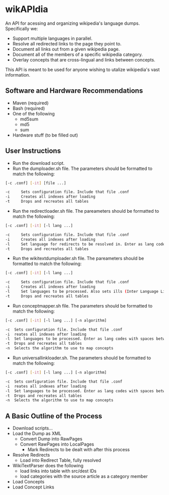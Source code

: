 wikAPIdia
=====
An API for acessing and organizing wikipedia's language dumps. Specifically we:
* Support multiple languages in parallel.
* Resolve all redirected links to the page they point to.
* Document all links out from a given wikipedia page.
* Document all of the members of a specific wikipedia category.
* Overlay concepts that are cross-lingual and links between concepts.

This API is meant to be used for anyone wishing to utalize wikipedia's vast information. 

Software and Hardware Recommendations
-----------
* Maven (required)
* Bash (required)
* One of the following <ul> <li>md5sum</li> <li>md5</li> <li>sum</li></ul>
* Hardware stuff (to be filled out)

User Instructions
-----------
* Run the download script.
* Run the dumploader.sh file. The parameters should be formatted to match the following:

```bash
[-c .conf] [-it] [file ...]
```
```bash
-c     Sets configuration file. Include that file .conf
-i     Creates all indexes after loading
-t     Drops and recreates all tables
```
	
* Run the redirectloader.sh file. The pareameters should be formatted to match the following:

```bash
[-c .conf] [-it] [-l lang ...]
```
```bash
-c     Sets configuration file. Include that file .conf
-i     Creates all indexes after loading
-l     Set language for redirects to be resolved in. Enter as lang codes with spaces between them
-t     Drops and recreates all tables
```
 	
* Run the wikitextdumploader.sh file. The pareameters should be formatted to match the following:

```bash
[-c .conf] [-it] [-l lang ...]
```
```bash
-c     Sets configuration file. Include that file .conf
-i     Creates all indexes after loading
-l     Set languages to be processed. Also sets ills (Inter Language Links). Enter as lang codes with spaces between them.
-t     Drops and recreates all tables
```
* Run conceptmapper.sh file. The parameters should be formatted to match the following:

```bash
[-c .conf] [-it] [-l lang ...] [-n algorithm]
```
```bash
-c	Sets configuration file. Include that file .conf
-i	reates all indexes after loading
-l	Set languages to be processed. Enter as lang codes with spaces between them
-t	Drops and recreates all tables
-n	Selects the algorithm to use to map concepts
```

* Run universallinkloader.sh. The parameters should be formatted to match the following:

```bash
[-c .conf] [-it] [-l lang ...] [-n algorithm]
```
```bash
-c	Sets configuration file. Include that file .conf
-i	reates all indexes after loading
-l	Set languages to be processed. Enter as lang codes with spaces between them
-t	Drops and recreates all tables
-n	Selects the algorithm to use to map concepts
```
 
A Basic Outline of the Process 
-----------
* Download scripts...
* Load the Dump as XML <ul><li>Convert Dump into RawPages </li> <li>Convert RawPages into LocalPages <ul>
					<li>Mark Redirects to be dealt with after this process</li> </ul></li>
			</ul></li>
* Resolve Redirects <ul><li>Load into Redirect Table, fully resolved </li></ul></li>
* WikiTextParser does the following <ul><li>load links into table with src/dest IDs </li> <li>load categories with the source article as a category member</li></ul></li>
* Load Concepts
* Load Concept Links
</ol>
